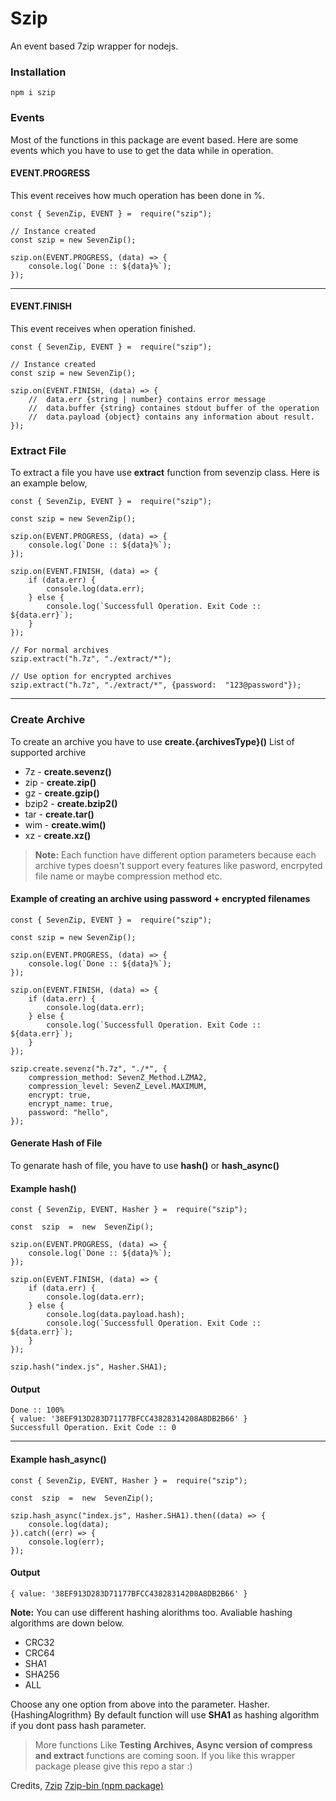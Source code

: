 # Szip

An event based 7zip wrapper for nodejs.

### Installation

    npm i szip

### Events

Most of the functions in this package are event based. Here are some events which you have to use to get the data while in operation.

#### EVENT.PROGRESS

This event receives how much operation has been done in %.

    const { SevenZip, EVENT } =  require("szip");

    // Instance created
    const szip = new SevenZip();

    szip.on(EVENT.PROGRESS, (data) => {
    	console.log(`Done :: ${data}%`);
    });

---

#### EVENT.FINISH

This event receives when operation finished.

    const { SevenZip, EVENT } =  require("szip");

    // Instance created
    const szip = new SevenZip();

    szip.on(EVENT.FINISH, (data) => {
    	// 	data.err {string | number} contains error message
    	// 	data.buffer {string} containes stdout buffer of the operation
    	// 	data.payload {object} contains any information about result.
    });

### Extract File

To extract a file you have use **extract** function from sevenzip class.
Here is an example below,

    const { SevenZip, EVENT } =  require("szip");

    const szip = new SevenZip();

    szip.on(EVENT.PROGRESS, (data) => {
    	console.log(`Done :: ${data}%`);
    });

    szip.on(EVENT.FINISH, (data) => {
    	if (data.err) {
    		console.log(data.err);
    	} else {
    		console.log(`Successfull Operation. Exit Code :: ${data.err}`);
    	}
    });

    // For normal archives
    szip.extract("h.7z", "./extract/*");

    // Use option for encrypted archives
    szip.extract("h.7z", "./extract/*", {password:  "123@password"});

---

### Create Archive

To create an archive you have to use **create.{archivesType}()**
List of supported archive

- 7z - **create.sevenz()**
- zip - **create.zip()**
- gz - **create.gzip()**
- bzip2 - **create.bzip2()**
- tar - **create.tar()**
- wim - **create.wim()**
- xz - **create.xz()**

> **Note:** Each function have different option parameters because each archive types doesn't support every features like pasword, encrpyted file name or maybe compression method etc.

#### Example of creating an archive using password + encrypted filenames

    const { SevenZip, EVENT } =  require("szip");

    const szip = new SevenZip();

    szip.on(EVENT.PROGRESS, (data) => {
    	console.log(`Done :: ${data}%`);
    });

    szip.on(EVENT.FINISH, (data) => {
    	if (data.err) {
    		console.log(data.err);
    	} else {
    		console.log(`Successfull Operation. Exit Code :: ${data.err}`);
    	}
    });

    szip.create.sevenz("h.7z", "./*", {
    	compression_method: SevenZ_Method.LZMA2,
    	compression_level: SevenZ_Level.MAXIMUM,
    	encrypt: true,
    	encrypt_name: true,
    	password: "hello",
    });

#### Generate Hash of File

To genarate hash of file, you have to use **hash()** or **hash_async()**

#### Example hash()

    const { SevenZip, EVENT, Hasher } =  require("szip");

    const  szip  =  new  SevenZip();

    szip.on(EVENT.PROGRESS, (data) => {
    	console.log(`Done :: ${data}%`);
    });

    szip.on(EVENT.FINISH, (data) => {
    	if (data.err) {
    		console.log(data.err);
    	} else {
    		console.log(data.payload.hash);
    		console.log(`Successfull Operation. Exit Code :: ${data.err}`);
    	}
    });

    szip.hash("index.js", Hasher.SHA1);

#### Output

    Done :: 100%
    { value: '38EF913D283D71177BFCC43828314208A8DB2B66' }
    Successfull Operation. Exit Code :: 0

---

#### Example hash_async()

    const { SevenZip, EVENT, Hasher } =  require("szip");

    const  szip  =  new  SevenZip();

    szip.hash_async("index.js", Hasher.SHA1).then((data) => {
    	console.log(data);
    }).catch((err) => {
    	console.log(err);
    });

#### Output

    { value: '38EF913D283D71177BFCC43828314208A8DB2B66' }

**Note:** You can use different hashing alorithms too. Avaliable hashing algorithms are down below.

- CRC32
- CRC64
- SHA1
- SHA256
- ALL

Choose any one option from above into the parameter. Hasher.{HashingAlogrithm}
By default function will use **SHA1** as hashing algorithm if you dont pass hash parameter.

> More functions Like **Testing Archives, Async version of compress and extract** functions are coming soon. If you like this wrapper package please give this repo a star :)

Credits,
[7zip](https://www.7-zip.org/)
[7zip-bin (npm package)](https://github.com/develar/7zip-bin)
